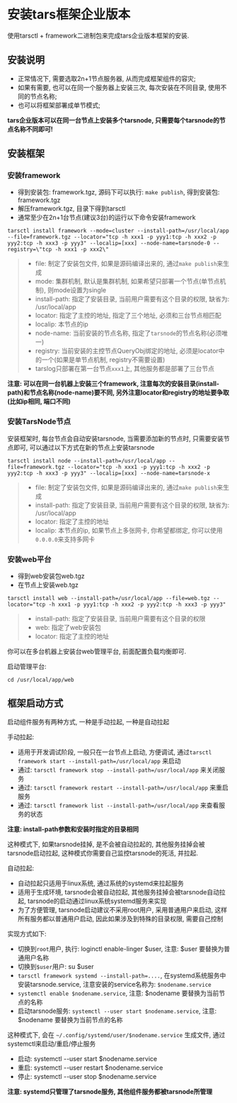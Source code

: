 
# 安装tars框架企业版本

使用tarsctl + framework二进制包来完成tars企业版本框架的安装.

## 安装说明

- 正常情况下, 需要选取2n+1节点服务器, 从而完成框架组件的容灾;
- 如果有需要, 也可以在同一个服务器上安装三次, 每次安装在不同目录, 使用不同的节点名称;
- 也可以将框架部署成单节模式;

**tars企业版本可以在同一台节点上安装多个tarsnode, 只需要每个tarsnode的节点名称不同即可!**

## 安装框架

### 安装framework

- 得到安装包: framework.tgz, 源码下可以执行: `make publish`, 得到安装包: framework.tgz
- 解压framework.tgz, 目录下得到tarsctl
- 通常至少在2n+1台节点(建议3台)的运行以下命令安装framework
```shell
tarsctl install framework --mode=cluster --install-path=/usr/local/app --file=framework.tgz --locator="tcp -h xxx1 -p yyy1:tcp -h xxx2 -p yyy2:tcp -h xxx3 -p yyy3" --localip=[xxx] --node-name=tarsnode-0 --registry=\"tcp -h xxx1 -p xxx2\"
```
>- file: 制定了安装包文件, 如果是源码编译出来的, 通过`make publish`来生成
>- mode: 集群机制, 默认是集群机制, 如果希望只部署一个节点(单节点机制), 则mode设置为single
>- install-path: 指定了安装目录, 当前用户需要有这个目录的权限, 缺省为: /usr/local/app
>- locator: 指定了主控的地址, 指定了三个地址, 必须和三台节点相匹配
>- localip: 本节点的ip
>- node-name: 当前安装的节点名称, 指定了`tarsnode`的节点名称(必须唯一)
>- registry: 当前安装的主控节点QueryObj绑定的地址, 必须是locator中的一个(如果是单节点机制, registry不需要设置)
>- tarslog只部署在第一台节点`xxx1`上, 其他服务都是部署了三台节点

**注意: 可以在同一台机器上安装三个framework, 注意每次的安装目录(install-path)和节点名称(node-name)要不同, 另外注意locator和registry的地址要争取(比如ip相同, 端口不同)**

### 安装TarsNode节点

安装框架时, 每台节点会自动安装tarsnode, 当需要添加新的节点时, 只需要安装节点即可, 可以通过以下方式在新的节点上安装tarsnode
```shell
tarsctl install node --install-path=/usr/local/app --file=framework.tgz --locator="tcp -h xxx1 -p yyy1:tcp -h xxx2 -p yyy2:tcp -h xxx3 -p yyy3" --localip=[xxx] --node-name=tarsnode-x
```
>- file: 制定了安装包文件, 如果是源码编译出来的, 通过`make publish`来生成
>- install-path: 指定了安装目录, 当前用户需要有这个目录的权限, 缺省为: /usr/local/app
>- locator: 指定了主控的地址
>- localip: 本节点的ip, 如果节点上多张网卡, 你希望都绑定, 你可以使用`0.0.0.0`来支持多网卡

### 安装web平台

- 得到web安装包web.tgz
- 在节点上安装web.tgz

```shell
tarsctl install web --install-path=/usr/local/app --file=web.tgz --locator="tcp -h xxx1 -p yyy1:tcp -h xxx2 -p yyy2:tcp -h xxx3 -p yyy3"
```
>- install-path: 指定了安装目录, 当前用户需要有这个目录的权限
>- web: 指定了web安装包
>- locator: 指定了主控的地址

你可以在多台机器上安装台web管理平台, 前面配置负载均衡即可.

启动管理平台:
```shell
cd /usr/local/app/web

```
## 框架启动方式

启动组件服务有两种方式, 一种是手动拉起, 一种是自动拉起

手动拉起:
- 适用于开发调试阶段, 一般只在一台节点上启动, 方便调试, 通过`tarsctl framework start --install-path=/usr/local/app` 来启动
- 通过: `tarsctl framework stop --install-path=/usr/local/app` 来关闭服务
- 通过: `tarsctl framework restart --install-path=/usr/local/app` 来重启服务
- 通过: `tarsctl framework list --install-path=/usr/local/app` 来查看服务的状态

**注意: install-path参数和安装时指定的目录相同**

这种模式下, 如果tarsnode挂掉, 是不会被自动拉起的, 其他服务挂掉会被tarsnode启动拉起, 这种模式你需要自己监控tarsnode的死活, 并拉起.

自动拉起:
- 自动拉起只适用于linux系统, 通过系统的systemd来拉起服务
- 适用于生成环境, tarsnode会被自动拉起, 其他服务挂掉会被tarsnode自动拉起, tarsnode的启动通过linux系统systemd服务来实现
- 为了方便管理, tarsnode启动建议不采用root用户, 采用普通用户来启动, 这样所有服务都以普通用户启动, 因此如果涉及到特殊的目录权限, 需要自己控制

实现方式如下:
- 切换到`root`用户, 执行: loginctl enable-linger $user, 注意: $user 要替换为普通用户名称
- 切换到`$user`用户: su $user
- `tarsctl framework systemd --install-path=....`, 在systemd系统服务中安装tarsnode.service, 注意安装的service名称为: `$nodename.service`
- `systemctl enable $nodename.service`, 注意: $nodename 要替换为当前节点的名称
- 启动tarsnode服务: `systemctl --user start $nodename.service`, 注意: $nodename 要替换为当前节点的名称

这种模式下, 会在 `~/.config/systemd/user/$nodename.service` 生成文件, 通过systemctl来启动/重启/停止服务
- 启动: systemctl --user start $nodename.service
- 重启: systemctl --user restart $nodename.service
- 停止: systemctl --user stop $nodename.service

**注意: systemd只管理了tarsnode服务, 其他组件服务都被tarsnode所管理**

